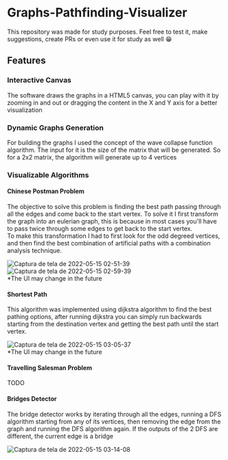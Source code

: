 # Graphs-Pathfinding-Visualizer
This repository was made for study purposes. Feel free to test it, make suggestions, create PRs or even use it for study as well 😁

## Features
### Interactive Canvas
The software draws the graphs in a HTML5 canvas, you can play with it by zooming in and out or dragging the content in the X and Y axis for a better visualization

### Dynamic Graphs Generation
For building the graphs I used the concept of the wave collapse function algorithm. The input for it is the size of the matrix that will be generated. So for a 2x2 matrix, the algorithm will generate up to 4 vertices

### Visualizable Algorithms
#### Chinese Postman Problem
The objective to solve this problem is finding the best path passing through all the edges and come back to the start vertex. 
To solve it I first transform the graph into an eulerian graph, this is because in most cases you'll have to pass twice through some edges to get back to
the start vertex.<br>
To make this transformation I had to first look for the odd degreed vertices, and then find the best combination of artificial paths with a combination analysis
technique.

![Captura de tela de 2022-05-15 02-51-39](https://user-images.githubusercontent.com/43767905/168459141-a97c317b-fb2b-4c1a-a9fd-bc6f8859613f.png)
![Captura de tela de 2022-05-15 02-59-39](https://user-images.githubusercontent.com/43767905/168459327-e607291f-b891-431e-a61f-2ce5eb92552b.png)
<br>*The UI may change in the future

#### Shortest Path
This algorithm was implemented using dijkstra algorithm to find the best pathing options, after running dijkstra you can simply run backwards starting from
the destination vertex and getting the best path until the start vertex.

![Captura de tela de 2022-05-15 03-05-37](https://user-images.githubusercontent.com/43767905/168459517-6abbde12-2219-47e4-aaf6-548a7d22ac43.png)
<br>*The UI may change in the future

#### Travelling Salesman Problem
TODO

#### Bridges Detector
The bridge detector works by iterating through all the edges, running a DFS algorithm starting from any of its vertices, then removing the edge from the graph and running the DFS algorithm again.
If the outputs of the 2 DFS are different, the current edge is a bridge 

![Captura de tela de 2022-05-15 03-14-08](https://user-images.githubusercontent.com/43767905/168459771-6a5be02c-944d-4956-97da-03fb1f30d0be.png)
